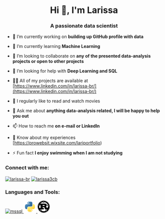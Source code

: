 <h1 align="center">Hi 👋, I'm Larissa</h1>
<h3 align="center">A passionate data scientist</h3>

- 🔭 I’m currently working on **building up GitHub profile with data**

- 🌱 I’m currently learning **Machine Learning**

- 👯 I’m looking to collaborate on **any of the presented data-analysis projects or open to other projects**

- 🤝 I’m looking for help with **Deep Learning and SQL**

- 👨‍💻 All of my projects are available at [https://www.linkedin.com/in/larissa-br/](https://www.linkedin.com/in/larissa-br/)

- 📝 I regularly like to read and watch movies

- 💬 Ask me about **anything data-analysis related, I will be happy to help you out**

- 📫 How to reach me **on e-mail or LinkedIn**

- 📄 Know about my experiences [https://prowebsit.wixsite.com/lariportfolio)

- ⚡ Fun fact **I enjoy swimming when I am not studying**

<h3 align="left">Connect with me:</h3>
<p align="left">
<a href="https://linkedin.com/in/larissa-br" target="blank"><img align="center" src="https://raw.githubusercontent.com/rahuldkjain/github-profile-readme-generator/master/src/images/icons/Social/linked-in-alt.svg" alt="larissa-br" height="30" width="40" /></a>
<a href="https://kaggle.com/larissa3cb" target="blank"><img align="center" src="https://raw.githubusercontent.com/rahuldkjain/github-profile-readme-generator/master/src/images/icons/Social/kaggle.svg" alt="larissa3cb" height="30" width="40" /></a>
</p>

<h3 align="left">Languages and Tools:</h3>
<p align="left"> <a href="https://www.microsoft.com/en-us/sql-server" target="_blank" rel="noreferrer"> <img src="https://www.svgrepo.com/show/303229/microsoft-sql-server-logo.svg" alt="mssql" width="40" height="40"/> </a> <a href="https://www.python.org" target="_blank" rel="noreferrer"> <img src="https://raw.githubusercontent.com/devicons/devicon/master/icons/python/python-original.svg" alt="python" width="40" height="40"/> </a> <a href="https://www.rust-lang.org" target="_blank" rel="noreferrer"> <img src="https://raw.githubusercontent.com/devicons/devicon/master/icons/rust/rust-plain.svg" alt="rust" width="40" height="40"/> </a> </p>


